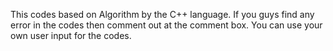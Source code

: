 This codes based on Algorithm by the C++ language. 
If you guys find any error in the codes then comment out at the comment box. 
You can use your own user input for the codes.
 
